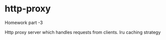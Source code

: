 http-proxy
==========
Homework part -3

Http proxy server which handles requests from clients.
lru caching strategy
